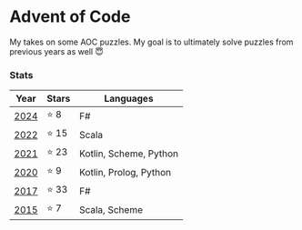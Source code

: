# Advent of Code

My takes on some AOC puzzles. My goal is to ultimately solve puzzles from previous years as well 😇

### Stats

Year | Stars | Languages
-----|------|---------|
[2024](https://github.com/sergiosja/AdventOfCode/tree/main/2024) | ⭐ 8 | F#
[2022](https://github.com/sergiosja/AdventOfCode/tree/main/2022) | ⭐ 15 | Scala
[2021](https://github.com/sergiosja/AdventOfCode/tree/main/2021) | ⭐ 23 | Kotlin, Scheme, Python
[2020](https://github.com/sergiosja/AdventOfCode/tree/main/2020) | ⭐ 9 | Kotlin, Prolog, Python
[2017](https://github.com/sergiosja/AdventOfCode/tree/main/2017) | ⭐ 33 | F#
[2015](https://github.com/sergiosja/AdventOfCode/tree/main/2015) | ⭐ 7 | Scala, Scheme
